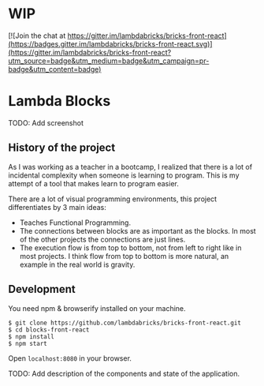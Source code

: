 # WIP

[![Join the chat at https://gitter.im/lambdabricks/bricks-front-react](https://badges.gitter.im/lambdabricks/bricks-front-react.svg)](https://gitter.im/lambdabricks/bricks-front-react?utm_source=badge&utm_medium=badge&utm_campaign=pr-badge&utm_content=badge)

# Lambda Blocks

TODO: Add screenshot


## History of the project

As I was working as a teacher in a bootcamp,
I realized that there is a lot of incidental complexity when someone is learning to program.
This is my attempt of a tool that makes learn to program easier.


There are a lot of visual programming environments,
this project differentiates by 3 main ideas:
- Teaches Functional Programming.
- The connections between blocks are as important as the blocks.
In most of the other projects the connections are just lines.
- The execution flow is from top to bottom,
not from left to right like in most projects.
I think flow from top to bottom is more natural,
an example in the real world is gravity.


## Development

You need npm & browserify installed on your machine.

```
$ git clone https://github.com/lambdabricks/bricks-front-react.git
$ cd blocks-front-react
$ npm install
$ npm start
```
Open `localhost:8080` in your browser.

TODO: Add description of the components and state of the application.
